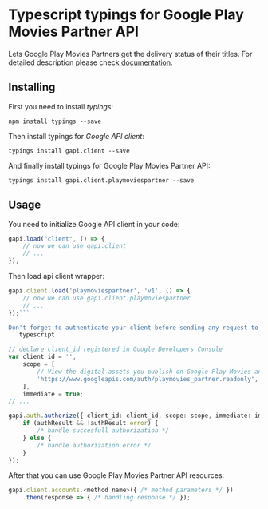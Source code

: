 # Typescript typings for Google Play Movies Partner API
Lets Google Play Movies Partners get the delivery status of their titles.
For detailed description please check [documentation](https://developers.google.com/playmoviespartner/).

## Installing

First you need to install *typings*:
```
npm install typings --save 
```

Then install typings for *Google API client*:
```
typings install gapi.client --save 
```

And finally install typings for Google Play Movies Partner API:
```
typings install gapi.client.playmoviespartner --save 
```

## Usage

You need to initialize Google API client in your code:
```typescript
gapi.load("client", () => { 
    // now we can use gapi.client
    // ... 
});
```

Then load api client wrapper:
```typescript
gapi.client.load('playmoviespartner', 'v1', () => {
    // now we can use gapi.client.playmoviespartner
    // ... 
});```

Don't forget to authenticate your client before sending any request to resources:
```typescript

// declare client_id registered in Google Developers Console
var client_id = '',
    scope = [     
        // View the digital assets you publish on Google Play Movies and TV
        'https://www.googleapis.com/auth/playmovies_partner.readonly',
    ],
    immediate = true;
// ...

gapi.auth.authorize({ client_id: client_id, scope: scope, immediate: immediate }, authResult => {
    if (authResult && !authResult.error) {
        /* handle succesfull authorization */
    } else {
        /* handle authorization error */
    }
});            
```

After that you can use Google Play Movies Partner API resources:

```typescript
gapi.client.accounts.<method name>({ /* method parameters */ })
    .then(response => { /* handling response */ });
```